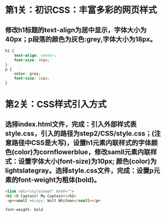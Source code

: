 # 第1关：初识CSS：丰富多彩的网页样式
## 修改h1标题的text-align为居中显示，字体大小为40px；p段落的颜色为灰色:grey,字体大小为18px。
```css
h1 {
    text-align: center;
    font-size: 40px;
}
p {
    color: grey;
    font-size: 18px;
}
```


# 第2关：CSS样式引入方式

## 选择index.html文件，完成：引入外部样式表style.css，引入的路径为step2/CSS/style.css；(注意路径中CSS是大写)，设置h1元素内联样式的字体颜色(color)为cornflowerblue，修改samll元素内联样式：设置字体大小(font-size)为10px; 颜色(color)为lightslategray。选择style.css文件，完成：设置p元素的font-weight为粗体(bold)。

```html
<link rel="stylesheet" href="">
<h1 >O Captain! My Captain!</h1>
 <p><small >&copy; Walt Whitman</small></p>
```

```css
font-weight: bold
```